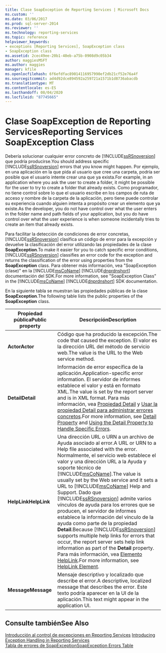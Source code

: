```yaml
---
title: Clase SoapException de Reporting Services | Microsoft Docs
ms.custom: ''
ms.date: 03/06/2017
ms.prod: sql-server-2014
ms.reviewer: ''
ms.technology: reporting-services
ms.topic: reference
helpviewer_keywords:
- exceptions [Reporting Services], SoapException class
- SoapException class
ms.assetid: 2cec49ee-20b1-40eb-a75b-0908d9c05b34
author: maggiesMSFT
ms.author: maggies
manager: kfile
ms.openlocfilehash: 6f6efdfac89014116957990ef2db21cf52e76a4f
ms.sourcegitcommit: ad4d92dce894592a259721a1571b1d8736abacdb
ms.translationtype: MT
ms.contentlocale: es-ES
ms.lasthandoff: 08/04/2020
ms.locfileid: "87745665"
---
```

# <a name="reporting-services-soapexception-class"></a><span data-ttu-id="dfb00-102">Clase SoapException de Reporting Services</span><span class="sxs-lookup"><span data-stu-id="dfb00-102">Reporting Services SoapException Class</span></span>
  <span data-ttu-id="dfb00-103">Debería solucionar cualquier error concreto de [!INCLUDE[ssRSnoversion](../../../includes/ssrsnoversion-md.md)] que podría producirse.</span><span class="sxs-lookup"><span data-stu-id="dfb00-103">You should address specific [!INCLUDE[ssRSnoversion](../../../includes/ssrsnoversion-md.md)] errors that you know might happen.</span></span> <span data-ttu-id="dfb00-104">Por ejemplo, en una aplicación en la que pida al usuario que cree una carpeta, podría ser posible que el usuario intente crear una que ya exista.</span><span class="sxs-lookup"><span data-stu-id="dfb00-104">For example, in an application where you ask the user to create a folder, it might be possible for the user to try to create a folder that already exists.</span></span> <span data-ttu-id="dfb00-105">Como programador, no tiene control sobre lo que el usuario escribe en los campos de ruta de acceso y nombre de la carpeta de la aplicación, pero tiene puede controlar su experiencia cuando alguien intenta a propósito crear un elemento que ya existe.</span><span class="sxs-lookup"><span data-stu-id="dfb00-105">As the developer, you do not have control over what the user enters in the folder name and path fields of your application, but you do have control over what the user experience is when someone incidentally tries to create an item that already exists.</span></span>  
  
 <span data-ttu-id="dfb00-106">Para facilitar la detección de condiciones de error concretas, [!INCLUDE[ssRSnoversion](../../../includes/ssrsnoversion-md.md)] clasifica un código de error para la excepción y devuelve la clasificación del error utilizando las propiedades de la clase **SoapException**.</span><span class="sxs-lookup"><span data-stu-id="dfb00-106">To make it easier for you to catch specific error conditions, [!INCLUDE[ssRSnoversion](../../../includes/ssrsnoversion-md.md)] classifies an error code for the exception and returns the classification of the error using properties from the **SoapException** class.</span></span> <span data-ttu-id="dfb00-107">Para obtener más información, vea "SoapException (clase)" en la [!INCLUDE[msCoName](../../../includes/msconame-md.md)] [!INCLUDE[dnprdnshort](../../../includes/dnprdnshort-md.md)] documentación del SDK.</span><span class="sxs-lookup"><span data-stu-id="dfb00-107">For more information, see "SoapException Class" in the [!INCLUDE[msCoName](../../../includes/msconame-md.md)] [!INCLUDE[dnprdnshort](../../../includes/dnprdnshort-md.md)] SDK documentation.</span></span>  
  
 <span data-ttu-id="dfb00-108">En la siguiente tabla se muestran las propiedades públicas de la clase **SoapException**.</span><span class="sxs-lookup"><span data-stu-id="dfb00-108">The following table lists the public properties of the **SoapException** class.</span></span>  
  
|<span data-ttu-id="dfb00-109">Propiedad pública</span><span class="sxs-lookup"><span data-stu-id="dfb00-109">Public property</span></span>|<span data-ttu-id="dfb00-110">Descripción</span><span class="sxs-lookup"><span data-stu-id="dfb00-110">Description</span></span>|  
|---------------------|-----------------|  
|<span data-ttu-id="dfb00-111">**Actor**</span><span class="sxs-lookup"><span data-stu-id="dfb00-111">**Actor**</span></span>|<span data-ttu-id="dfb00-112">Código que ha producido la excepción.</span><span class="sxs-lookup"><span data-stu-id="dfb00-112">The code that caused the exception.</span></span> <span data-ttu-id="dfb00-113">El valor es la dirección URL del método de servicio web.</span><span class="sxs-lookup"><span data-stu-id="dfb00-113">The value is the URL to the Web service method.</span></span>|  
|<span data-ttu-id="dfb00-114">**Detail**</span><span class="sxs-lookup"><span data-stu-id="dfb00-114">**Detail**</span></span>|<span data-ttu-id="dfb00-115">Información de error específica de la aplicación.</span><span class="sxs-lookup"><span data-stu-id="dfb00-115">Application-specific error information.</span></span> <span data-ttu-id="dfb00-116">El servidor de informes establece el valor y está en formato XML.</span><span class="sxs-lookup"><span data-stu-id="dfb00-116">The value is set by the report server and is in XML format.</span></span> <span data-ttu-id="dfb00-117">Para más información, vea [Propiedad Detail](detail-property.md) y [Usar la propiedad Detail para administrar errores concretos](../best-practices/using-the-detail-property-to-handle-specific-errors.md).</span><span class="sxs-lookup"><span data-stu-id="dfb00-117">For more information, see [Detail Property](detail-property.md) and [Using the Detail Property to Handle Specific Errors](../best-practices/using-the-detail-property-to-handle-specific-errors.md).</span></span>|  
|<span data-ttu-id="dfb00-118">**HelpLink**</span><span class="sxs-lookup"><span data-stu-id="dfb00-118">**HelpLink**</span></span>|<span data-ttu-id="dfb00-119">Una dirección URL o URN a un archivo de Ayuda asociado al error.</span><span class="sxs-lookup"><span data-stu-id="dfb00-119">A URL or URN to a Help file associated with the error.</span></span> <span data-ttu-id="dfb00-120">Normalmente, el servicio web establece el valor y una dirección URL a la Ayuda y soporte técnico de [!INCLUDE[msCoName](../../../includes/msconame-md.md)].</span><span class="sxs-lookup"><span data-stu-id="dfb00-120">The value is usually set by the Web service and it sets a URL to [!INCLUDE[msCoName](../../../includes/msconame-md.md)] Help and Support.</span></span> <span data-ttu-id="dfb00-121">Dado que [!INCLUDE[ssRSnoversion](../../../includes/ssrsnoversion-md.md)] admite varios vínculos de ayuda para los errores que se producen, el servidor de informes establece la información del vínculo de la ayuda como parte de la propiedad **Detail**.</span><span class="sxs-lookup"><span data-stu-id="dfb00-121">Because [!INCLUDE[ssRSnoversion](../../../includes/ssrsnoversion-md.md)] supports multiple help links for errors that occur, the report server sets help link information as part of the **Detail** property.</span></span> <span data-ttu-id="dfb00-122">Para más información, vea [Elemento HelpLink](helplink-element.md).</span><span class="sxs-lookup"><span data-stu-id="dfb00-122">For more information, see [HelpLink Element](helplink-element.md).</span></span>|  
|<span data-ttu-id="dfb00-123">**Message**</span><span class="sxs-lookup"><span data-stu-id="dfb00-123">**Message**</span></span>|<span data-ttu-id="dfb00-124">Mensaje descriptivo y localizado que describe el error.</span><span class="sxs-lookup"><span data-stu-id="dfb00-124">A descriptive, localized message that describes the error.</span></span> <span data-ttu-id="dfb00-125">Este texto podría aparecer en la UI de la aplicación.</span><span class="sxs-lookup"><span data-stu-id="dfb00-125">This text might appear in the application UI.</span></span>|  
  
## <a name="see-also"></a><span data-ttu-id="dfb00-126">Consulte también</span><span class="sxs-lookup"><span data-stu-id="dfb00-126">See Also</span></span>  
 <span data-ttu-id="dfb00-127">[Introducción al control de excepciones en Reporting Services](../introducing-exception-handling-in-reporting-services.md) </span><span class="sxs-lookup"><span data-stu-id="dfb00-127">[Introducing Exception Handling in Reporting Services](../introducing-exception-handling-in-reporting-services.md) </span></span>  
 [<span data-ttu-id="dfb00-128">Tabla de errores de SoapException</span><span class="sxs-lookup"><span data-stu-id="dfb00-128">SoapException Errors Table</span></span>](soapexception-errors-table.md)  
  
  
